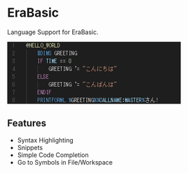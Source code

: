 # EraBasic
Language Support for EraBasic.

![Screenshot](images/screenshot.png)

## Features
- Syntax Highlighting
- Snippets
- Simple Code Completion
- Go to Symbols in File/Workspace
